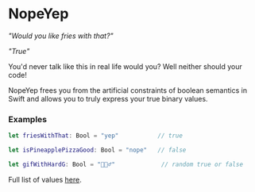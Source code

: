 # NopeYep

*"Would you like fries with that?"*

*"True"*

You'd never talk like this in real life would you? Well neither should your code!

NopeYep frees you from the artificial constraints of boolean semantics in Swift and allows you to truly express your true binary values.

### Examples
```swift
let friesWithThat: Bool = "yep"           // true
```
```swift
let isPineapplePizzaGood: Bool = "nope"   // false
```
```swift
let gifWithHardG: Bool = "🤷🏼‍♂️"             // random true or false
```

Full list of values [here](https://github.com/thillsman/NopeYep/blob/main/Sources/NopeYep/NopeYep.swift).
